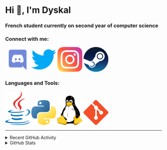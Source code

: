 # Hi 👋, I'm Dyskal

### French student currently on second year of computer science

### Connect with me:

![Discord](./images/discord.svg "Dyskal#9636")
[![Twitter](./images/twitter.svg "@dyskal")](https://twitter.com/dyskal)
[![Instagram](./images/insta.svg "@dyskal")](https://instagram.com/dyskal)
[![Steam](./images/steam.svg "dyskal")](https://steamcommunity.com/id/dyskal/)

### Languages and Tools:

[![Java](./images/java.svg)](https://www.oracle.com/java/)
[![Python](./images/python.svg)](https://www.python.org/)
![Linux](./images/linux.svg)
[![Git](./images/git.svg)](https://git-scm.com/)

---

<details>
<summary>Recent GitHub Activity</summary>

<!--START_SECTION:activity-->


1. 🎉 Merged PR [#63](https://github.com/Dyskal/TwitchPlayerOpener/pull/63) in [Dyskal/TwitchPlayerOpener](https://github.com/Dyskal/TwitchPlayerOpener)
2. 🎉 Merged PR [#46](https://github.com/Dyskal/DiscordRP/pull/46) in [Dyskal/DiscordRP](https://github.com/Dyskal/DiscordRP)
3. 🎉 Merged PR [#62](https://github.com/Dyskal/TwitchPlayerOpener/pull/62) in [Dyskal/TwitchPlayerOpener](https://github.com/Dyskal/TwitchPlayerOpener)
4. 🎉 Merged PR [#61](https://github.com/Dyskal/TwitchPlayerOpener/pull/61) in [Dyskal/TwitchPlayerOpener](https://github.com/Dyskal/TwitchPlayerOpener)
5. 🎉 Merged PR [#45](https://github.com/Dyskal/DiscordRP/pull/45) in [Dyskal/DiscordRP](https://github.com/Dyskal/DiscordRP)
5. 🎉 Merged PR [#16](https://github.com/Dyskal/DiscordRP/pull/16) in [Dyskal/DiscordRP](https://github.com/Dyskal/DiscordRP)
6. 🎉 Merged PR [#17](https://github.com/Dyskal/TwitchPlayerOpener/pull/17) in [Dyskal/TwitchPlayerOpener](https://github.com/Dyskal/TwitchPlayerOpener)

<!--END_SECTION:activity-->

</details>

<details>
<summary>GitHub Stats</summary>

![GitHub Stats](https://github-readme-stats.vercel.app/api/top-langs?username=dyskal&show_icons=true&locale=en&layout=compact&card_width=445&langs_count=10&hide_borders=true)
![GitHub Stats](https://github-readme-stats.vercel.app/api?username=dyskal&show_icons=true&locale=en&include_all_commits=true&hide_borders=true)
</details>


